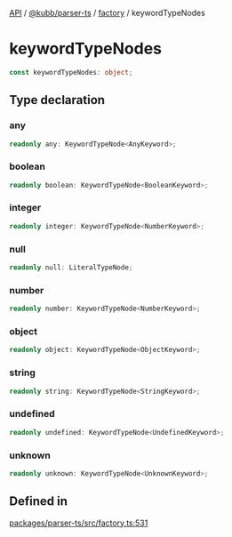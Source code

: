 [API](../../../../../packages.md) / [@kubb/parser-ts](../../../index.md) / [factory](../index.md) / keywordTypeNodes

# keywordTypeNodes

```ts
const keywordTypeNodes: object;
```

## Type declaration

### any

```ts
readonly any: KeywordTypeNode<AnyKeyword>;
```

### boolean

```ts
readonly boolean: KeywordTypeNode<BooleanKeyword>;
```

### integer

```ts
readonly integer: KeywordTypeNode<NumberKeyword>;
```

### null

```ts
readonly null: LiteralTypeNode;
```

### number

```ts
readonly number: KeywordTypeNode<NumberKeyword>;
```

### object

```ts
readonly object: KeywordTypeNode<ObjectKeyword>;
```

### string

```ts
readonly string: KeywordTypeNode<StringKeyword>;
```

### undefined

```ts
readonly undefined: KeywordTypeNode<UndefinedKeyword>;
```

### unknown

```ts
readonly unknown: KeywordTypeNode<UnknownKeyword>;
```

## Defined in

[packages/parser-ts/src/factory.ts:531](https://github.com/kubb-project/kubb/blob/41d5fcbd23d143293d72542efcb650e62fa3a210/packages/parser-ts/src/factory.ts#L531)
